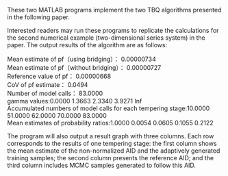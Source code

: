 These two MATLAB programs implement the two TBQ algorithms presented in the following paper.

Interested readers may run these programs to replicate the calculations for the second numerical example (two-dimensional series system) in the paper. The output results of the algorithm are as follows:

Mean estimate of pf（using bridging）： 0.00000734                                   
Mean estimate of pf（without bridging）： 0.00000727                                                                                           
Reference value of pf： 0.00000668                                           
CoV of pf estimate： 0.0494                                             
Number of model calls： 83.0000                                                                       
gamma values:0.0000  1.3663  2.3340  3.9271  Inf                                                          
Accumulated numbers of model calls for each tempering stage:10.0000  51.0000  62.0000  70.0000  83.0000       
Mean estimates of probability ratios:1.0000  0.0054  0.0605  0.1055  0.2122           

 The program will also output a result graph with three columns. Each row corresponds to the results of one tempering stage: the first column shows the mean estimate of the non-normalized AID and the adaptively generated training samples; the second column presents the reference AID; and the third column includes MCMC samples generated to follow this AID.
